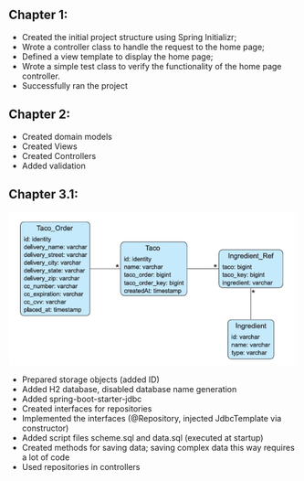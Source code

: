## Chapter 1:
* Created the initial project structure using Spring Initializr;
* Wrote a controller class to handle the request to the home page;
* Defined a view template to display the home page;
* Wrote a simple test class to verify the functionality of the home page controller.
* Successfully ran the project

## Chapter 2:
* Created domain models
* Created Views
* Created Controllers 
* Added validation

## Chapter 3.1:
![img.png](img.png)
* Prepared storage objects (added ID)
* Added H2 database, disabled database name generation
* Added spring-boot-starter-jdbc
* Created interfaces for repositories
* Implemented the interfaces (@Repository, injected JdbcTemplate via constructor)
* Added script files scheme.sql and data.sql (executed at startup)
* Created methods for saving data; saving complex data this way requires a lot of code
* Used repositories in controllers  